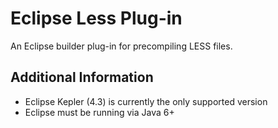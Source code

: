 # Eclipse Less Plug-in

An Eclipse builder plug-in for precompiling LESS files.

## Additional Information
* Eclipse Kepler (4.3) is currently the only supported version
* Eclipse must be running via Java 6+
